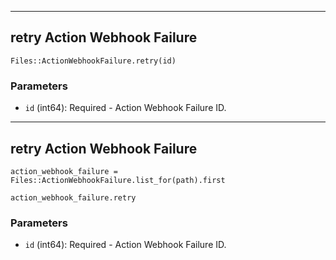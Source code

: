 

---

## retry Action Webhook Failure

```
Files::ActionWebhookFailure.retry(id)
```

### Parameters

* `id` (int64): Required - Action Webhook Failure ID.


---

## retry Action Webhook Failure

```
action_webhook_failure = Files::ActionWebhookFailure.list_for(path).first

action_webhook_failure.retry
```

### Parameters

* `id` (int64): Required - Action Webhook Failure ID.
